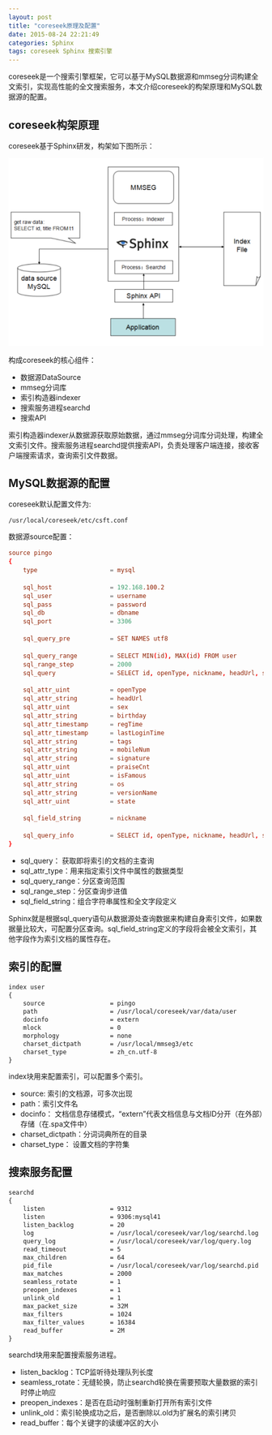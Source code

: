 ```yaml
---
layout: post
title: "coreseek原理及配置"
date: 2015-08-24 22:21:49
categories: Sphinx
tags: coreseek Sphinx 搜索引擎
---
```

coreseek是一个搜索引擎框架，它可以基于MySQL数据源和mmseg分词构建全文索引，实现高性能的全文搜索服务，本文介绍coreseek的构架原理和MySQL数据源的配置。

## coreseek构架原理 ##

coreseek基于Sphinx研发，构架如下图所示：

![sphinx](/assets/img/sphinx.png)

构成coreseek的核心组件：

- 数据源DataSource
- mmseg分词库
- 索引构造器indexer
- 搜索服务进程searchd
- 搜索API

索引构造器indexer从数据源获取原始数据，通过mmseg分词库分词处理，构建全文索引文件。搜索服务进程searchd提供搜索API，负责处理客户端连接，接收客户端搜索请求，查询索引文件数据。

## MySQL数据源的配置 ##

coreseek默认配置文件为:
```
/usr/local/coreseek/etc/csft.conf
```

数据源source配置：
```conf
source pingo
{
    type                    = mysql

    sql_host                = 192.168.100.2
    sql_user                = username
    sql_pass                = password
    sql_db                  = dbname
    sql_port                = 3306
    
    sql_query_pre           = SET NAMES utf8
    
    sql_query_range         = SELECT MIN(id), MAX(id) FROM user
    sql_range_step          = 2000
    sql_query               = SELECT id, openType, nickname, headUrl, sex, birthday, UNIX_TIMESTAMP(regTime) AS regTime, UNIX_TIMESTAMP(lastLoginTime) AS lastLoginTime, tags, mobileNum, signature, praiseCnt, isFamous, os, versionName, state FROM user WHERE id >= $start AND id <= $end
    
    sql_attr_uint           = openType
    sql_attr_string         = headUrl
    sql_attr_uint           = sex
    sql_attr_string         = birthday
    sql_attr_timestamp      = regTime
    sql_attr_timestamp      = lastLoginTime
    sql_attr_string         = tags
    sql_attr_string         = mobileNum
    sql_attr_string         = signature
    sql_attr_uint           = praiseCnt
    sql_attr_uint           = isFamous
    sql_attr_string         = os
    sql_attr_string         = versionName
    sql_attr_uint           = state
    
    sql_field_string        = nickname
    
    sql_query_info          = SELECT id, openType, nickname, headUrl, sex, birthday, state FROM user WHERE id = $id
}
```

- sql_query： 获取即将索引的文档的主查询  
- sql_attr_type：用来指定索引文件中属性的数据类型
- sql_query_range：分区查询范围
- sql_range_step：分区查询步进值
- sql_field_string：组合字符串属性和全文字段定义

Sphinx就是根据sql_query语句从数据源处查询数据来构建自身索引文件，如果数据量比较大，可配置分区查询。sql_field_string定义的字段将会被全文索引，其他字段作为索引文档的属性存在。



## 索引的配置 ##
```
index user
{
    source                  = pingo
    path                    = /usr/local/coreseek/var/data/user
    docinfo                 = extern
    mlock                   = 0
    morphology              = none
    charset_dictpath        = /usr/local/mmseg3/etc
    charset_type            = zh_cn.utf-8
}
```

index块用来配置索引，可以配置多个索引。

- source: 索引的文档源，可多次出现
- path：索引文件名
- docinfo： 文档信息存储模式，“extern”代表文档信息与文档ID分开（在外部）存储（在.spa文件中）
- charset_dictpath：分词词典所在的目录
- charset_type： 设置文档的字符集

## 搜索服务配置 ##
```
searchd
{
    listen                  = 9312
    listen                  = 9306:mysql41
    listen_backlog          = 20
    log                     = /usr/local/coreseek/var/log/searchd.log
    query_log               = /usr/local/coreseek/var/log/query.log
    read_timeout            = 5
    max_children            = 64
    pid_file                = /usr/local/coreseek/var/log/searchd.pid
    max_matches             = 2000
    seamless_rotate         = 1
    preopen_indexes         = 1
    unlink_old              = 1
    max_packet_size         = 32M
    max_filters             = 1024
    max_filter_values       = 16384
    read_buffer             = 2M
}
```

searchd块用来配置搜索服务进程。

- listen_backlog：TCP监听待处理队列长度
- seamless_rotate：无缝轮换，防止searchd轮换在需要预取大量数据的索引时停止响应
- preopen_indexes：是否在启动时强制重新打开所有索引文件
- unlink_old：索引轮换成功之后，是否删除以.old为扩展名的索引拷贝
- read_buffer：每个关键字的读缓冲区的大小





